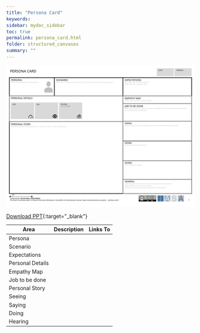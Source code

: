 ```yaml
---
title: "Persona Card"
keywords: 
sidebar: mydoc_sidebar
toc: true
permalink: persona_card.html
folder: structured_canvases
summary: ""
---
```



![image001](media/persona_card001.svg)

[Download PPT](media/ppt/persona_card.ppt){:target="_blank"}

| Area | Description | Links To |
| --- | --- | --- |
| Persona |   |   |
| Scenario |   |   |
| Expectations |   |   |
| Personal Details |   |   |
| Empathy Map |   |   |
| Job to be done |   |   |
| Personal Story |   |   |
| Seeing |   |   |
| Saying |   |   |
| Doing |   |   |
| Hearing |   |   |


